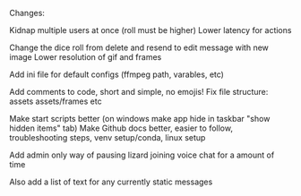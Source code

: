 Changes:

Kidnap multiple users at once (roll must be higher)
Lower latency for actions

Change the dice roll from delete and resend to edit message with new image
Lower resolution of gif and frames

Add ini file for default configs (ffmpeg path, varables, etc)

Add comments to code, short and simple, no emojis!
Fix file structure:
assets
assets/frames
etc


Make start scripts better (on windows make app hide in taskbar "show hidden items" tab)
Make Github docs better, easier to follow, troubleshooting steps, venv setup/conda, linux setup 

Add admin only way of pausing lizard joining voice chat for a amount of time

Also add a list of text for any currently static messages
